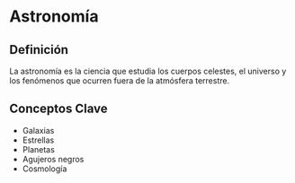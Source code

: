 # Astronomía

## Definición
La astronomía es la ciencia que estudia los cuerpos celestes, el universo y los fenómenos que ocurren fuera de la atmósfera terrestre.

## Conceptos Clave
- Galaxias
- Estrellas
- Planetas
- Agujeros negros
- Cosmología
